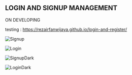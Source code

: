 LOGIN AND SIGNUP MANAGEMENT
-----------------------------------


ON DEVELOPING

testing : https://rezairfanwijaya.github.io/login-and-register/


![Signup](https://user-images.githubusercontent.com/87264553/145619187-57c4ef4b-3833-4f41-82ff-89354edc00ca.png)



![Login](https://user-images.githubusercontent.com/87264553/145619218-7b5d6cd7-3819-492b-8ffd-7273559d4a0d.png)



![SignupDark](https://user-images.githubusercontent.com/87264553/145619233-7e6f4682-d593-4e40-9300-5e1df68bdefe.png)



![LoginDark](https://user-images.githubusercontent.com/87264553/145619259-65305440-fffa-42d6-9084-85bc031083c1.png)


